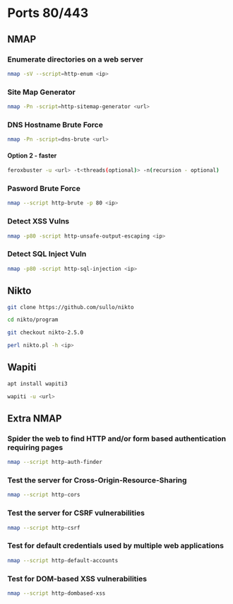 # Ports 80/443

## NMAP

### Enumerate directories on a web server

```bash
nmap -sV --script=http-enum <ip>
```

### Site Map Generator

```bash
nmap -Pn -script=http-sitemap-generator <url>
```

### DNS Hostname Brute Force

```bash
nmap -Pn -script=dns-brute <url>
```
#### Option 2 - faster
```bash
feroxbuster -u <url> -t<threads(optional)> -n(recursion - optional)
```

### Pasword Brute Force

```bash
nmap --script http-brute -p 80 <ip>
```

### Detect XSS Vulns

```bash
nmap -p80 -script http-unsafe-output-escaping <ip>
```

### Detect SQL Inject Vuln

```bash
nmap -p80 -script http-sql-injection <ip>
```

## Nikto

```bash
git clone https://github.com/sullo/nikto
```

```bash
cd nikto/program
```

```bash
git checkout nikto-2.5.0
```

```bash
perl nikto.pl -h <ip>
```

## Wapiti

```bash
apt install wapiti3
```

```bash
wapiti -u <url>
```


## Extra NMAP

### Spider the web to find HTTP and/or form based authentication requiring pages

```bash
nmap --script http-auth-finder
```

### Test the server for Cross-Origin-Resource-Sharing

```bash
nmap --script http-cors
```

### Test the server for CSRF vulnerabilities

```bash
nmap --script http-csrf
```

### Test for default credentials used by multiple web applications

```bash
nmap --script http-default-accounts
```

### Test for DOM-based XSS vulnerabilities

```bash
nmap --script http-dombased-xss
```
